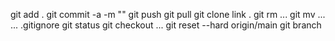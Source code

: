 git add .
git commit -a -m ""
git push
git pull
git clone link .
git rm ...
git mv ... ...
.gitignore
git status
git checkout ...
git reset --hard origin/main
git branch
